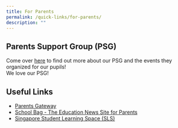 ```yaml
---
title: For Parents
permalink: /quick-links/for-parents/
description: ""
---
```

Parents Support Group (PSG)
---------------------------

  
Come over [here](https://yiochukangpri.moe.edu.sg/for-parents/parent-support-group-psg) to find out more about our PSG and the events they organized for our pupils!   
We love our PSG!  
  

Useful Links
------------

*   [Parents Gateway](https://pg.moe.edu.sg/)
*   [School Bag - The Education News Site for Parents](https://www.schoolbag.sg/)
*   [Singapore Student Learning Space (SLS)](http://learning.moe.edu.sg/)